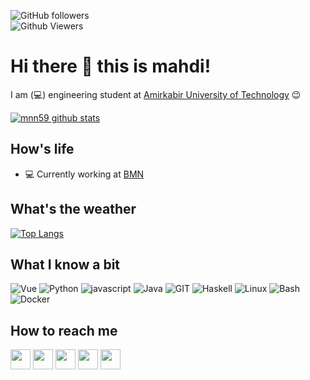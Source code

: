 
<img alt="GitHub followers" src="https://img.shields.io/github/followers/mnn59?style=flat-square&color=blue"><br>
<img alt="Github Viewers" src="https://komarev.com/ghpvc/?username=mnn59&style=flat-square&color=red">

# Hi there 👋 this is mahdi!
I am (:computer:) engineering student at <a href="https://aut.ac.ir" style="decoration:none;">Amirkabir University of Technology</a>  :wink: 

[![mnn59 github stats](https://github-readme-stats.vercel.app/api?username=mnn59&show_icons=true&include_all_commits=true&theme=tokyonight)](https://github.com/mnn59)

## How's life
- 💻 Currently working at <a href="https://www.bmn.ir/" target="_blank">BMN</a>

## What's the weather
[![Top Langs](https://github-readme-stats.vercel.app/api/top-langs/?username=mnn59&layout=compact&langs_count=10&theme=tokyonight)](https://github.com/mnn59)

## What I know a bit 
![Vue](https://www.vectorlogo.zone/logos/vuejs/vuejs-icon.svg)
![Python](https://www.vectorlogo.zone/logos/python/python-icon.svg)
![javascript](https://www.vectorlogo.zone/logos/javascript/javascript-icon.svg)
![Java](https://www.vectorlogo.zone/logos/java/java-icon.svg)
![GIT](https://www.vectorlogo.zone/logos/git-scm/git-scm-icon.svg)
![Haskell](https://www.vectorlogo.zone/logos/haskell/haskell-icon.svg)
![Linux](https://www.vectorlogo.zone/logos/linux/linux-icon.svg)
![Bash](https://www.vectorlogo.zone/logos/gnu_bash/gnu_bash-icon.svg)
![Docker](https://www.vectorlogo.zone/logos/docker/docker-icon.svg)

## How to reach me
[<img src="https://www.vectorlogo.zone/logos/twitter/twitter-tile.svg" width="32">](https://twitter.com/mahdi_niknejaad)
[<img src="https://www.vectorlogo.zone/logos/instagram/instagram-tile.svg" width="32">](https://www.instagram.com/mhdnknjd)
[<img src="https://www.vectorlogo.zone/logos/keybase/keybase-tile.svg" width="32">](https://keybase.io/mahdi76)
[<img src="https://www.vectorlogo.zone/logos/telegram/telegram-tile.svg" width="32">](http://t.me/mahdi_niknejad)
[<img src="https://www.vectorlogo.zone/logos/linkedin/linkedin-tile.svg" width="32">](https://www.linkedin.com/in/mahdi-niknejad-79445b167/)


<!--
**mnn59/mnn59** is a ✨ _special_ ✨ repository because its `README.md` (this file) appears on your GitHub profile.

Here are some ideas to get you started:

- 🔭 I’m currently working on ...
- 🌱 I’m currently learning ...
- 👯 I’m looking to collaborate on ...
- 🤔 I’m looking for help with ...
- 💬 Ask me about ...
- 📫 How to reach me: ...
- 😄 Pronouns: ...
- ⚡ Fun fact: ...
-->
